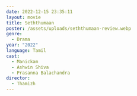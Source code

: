 ```yaml
---
date: 2022-12-15 23:35:11
layout: movie
title: Seththumaan
poster: /assets/uploads/seththumaan-review.webp
genre:
  - Drama
year: "2022"
language: Tamil
cast:
  - Manickam
  - Ashwin Shiva
  - Prasanna Balachandra
director:
  - Thamizh
---
```

